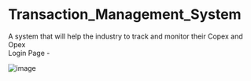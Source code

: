 # Transaction_Management_System
A system that will help the industry to track and monitor their Copex and Opex  
Login Page - 


![image](https://github.com/ranaapoorv/Transaction_Management_System/assets/128348354/c6597ca2-3832-43f7-8b40-1d873cf7d9b4)
